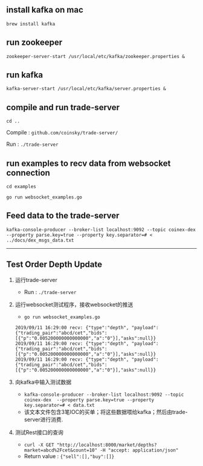 ## install kafka on mac

`brew install kafka`

## run zookeeper

`zookeeper-server-start /usr/local/etc/kafka/zookeeper.properties &`

## run kafka

`kafka-server-start /usr/local/etc/kafka/server.properties &`

## compile and run trade-server

`cd ..`

Compile : `github.com/coinsky/trade-server/`

Run : `./trade-server`

## run examples to recv data from websocket connection

`cd examples`

`go run websocket_examples.go` 

## Feed data to the trade-server 

`kafka-console-producer --broker-list localhost:9092 --topic coinex-dex  --property parse.key=true --property key.separator=# < ../docs/dex_msgs_data.txt`




---------------------------

## Test Order Depth Update

1. 运行trade-server
 
    * Run : `./trade-server`
2. 运行websocket测试程序，接收websocket的推送 
    
    * `go run websocket_examples.go`   
    
    ```
    2019/09/11 16:29:00 recv: {"type":"depth", "payload":{"trading_pair":"abcd/cet","bids":[{"p":"0.005200000000000000","a":"0"}],"asks":null}}
    2019/09/11 16:29:00 recv: {"type":"depth", "payload":{"trading_pair":"abcd/cet","bids":[{"p":"0.005200000000000000","a":"0"}],"asks":null}}
    2019/09/11 16:29:00 recv: {"type":"depth", "payload":{"trading_pair":"abcd/cet","bids":[{"p":"0.005200000000000000","a":"0"}],"asks":null}}
    ```
3. 向kafka中输入测试数据

    * `kafka-console-producer --broker-list localhost:9092 --topic coinex-dex  --property parse.key=true --property key.separator=# < data.txt`
    * 该文本文件包含3笔IOC的买单；将这些数据喂给kafka；然后由trade-server进行消费.

4. 测试Rest接口的查询

    * `curl -X GET "http://localhost:8000/market/depths?market=abcd%2Fcet&count=10" -H "accept: application/json"`
    *  Return value : `{"sell":[],"buy":[]}`